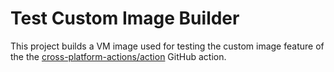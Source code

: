 # Test Custom Image Builder

This project builds a VM image used for testing the custom image feature of the
the [cross-platform-actions/action](https://github.com/cross-platform-actions/action)
GitHub action.
